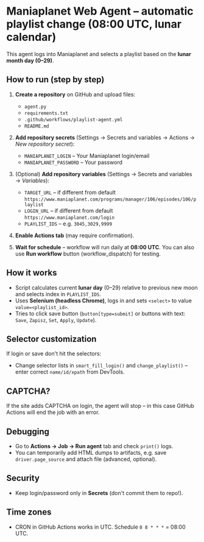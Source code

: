 # Maniaplanet Web Agent – automatic playlist change (08:00 UTC, lunar calendar)

This agent logs into Maniaplanet and selects a playlist based on the **lunar month day (0–29)**.

## How to run (step by step)

1. **Create a repository** on GitHub and upload files:
   - `agent.py`
   - `requirements.txt`
   - `.github/workflows/playlist-agent.yml`
   - `README.md`

2. **Add repository secrets** (Settings → Secrets and variables → Actions → *New repository secret*):
   - `MANIAPLANET_LOGIN` – Your Maniaplanet login/email
   - `MANIAPLANET_PASSWORD` – Your password

3. (Optional) **Add repository variables** (Settings → Secrets and variables → *Variables*):
   - `TARGET_URL` – if different from default `https://www.maniaplanet.com/programs/manager/106/episodes/106/playlist`
   - `LOGIN_URL` – if different from default `https://www.maniaplanet.com/login`
   - `PLAYLIST_IDS` – e.g. `3045,3029,9999`

4. **Enable Actions tab** (may require confirmation).

5. **Wait for schedule** – workflow will run daily at **08:00 UTC**. You can also use **Run workflow** button (workflow_dispatch) for testing.

## How it works
- Script calculates current **lunar day** (0–29) relative to previous new moon and selects index in `PLAYLIST_IDS`.
- Uses **Selenium (headless Chrome)**, logs in and sets `<select>` to value `value=<playlist_id>`.
- Tries to click save button (`button[type=submit]` or buttons with text: `Save`, `Zapisz`, `Set`, `Apply`, `Update`).

## Selector customization
If login or save don't hit the selectors:
- Change selector lists in `smart_fill_login()` and `change_playlist()` – enter correct `name/id/xpath` from DevTools.

## CAPTCHA?
If the site adds CAPTCHA on login, the agent will stop – in this case GitHub Actions will end the job with an error.

## Debugging
- Go to **Actions → Job → Run agent** tab and check `print()` logs.
- You can temporarily add HTML dumps to artifacts, e.g. save `driver.page_source` and attach file (advanced, optional).

## Security
- Keep login/password only in **Secrets** (don't commit them to repo!).

## Time zones
- CRON in GitHub Actions works in UTC. Schedule `0 8 * * *` = 08:00 UTC.
